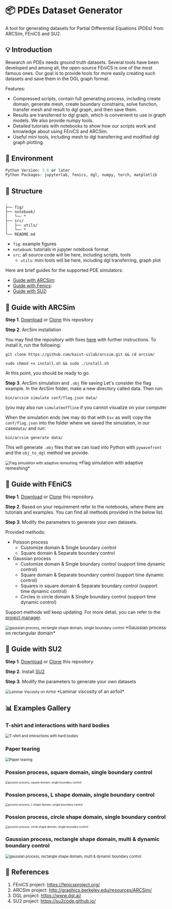 # 📦 PDEs Dataset Generator

A tool for generating datasets for Partial Differential Equations (PDEs) from ARCSim, FEniCS and SU2.

## 💡 Introduction

Research on PDEs needs ground truth datasets. Several tools have been developed and among all, the open-source FEniCS is one of the most famous ones. Our goal is to provide tools for more easily creating such datasets and save them in the DGL graph format. 

Features:

- Compressed scripts, contain full generating process, including create domain, generate mesh, create boundary constrains, solve function, transfer mesh and result to dgl graph, and then save them. 
- Results are transferred to dgl graph, which is convenient to use in graph models. We also provide numpy tools. 
- Detailed tutorials with notebooks to show how our scripts work and knowledge about using FEniCS and ARCSim. 
- Useful mini tools, including mesh to dgl transferring and modified dgl graph plotting.

## 🔧 Environment 

```Python
Python Version: 3.6 or later
Python Packages: jupyterlab, fenics, dgl, numpy, torch, matplotlib
```

## 📁 Structure

```
.
├── fig/
├── notebook/
│   └── *
├── src/
│   ├── utils/
│   └── *
└── README.md
```

- `fig`: example figures
- `notebook`: tutorials in jupyter notebook format
- `src`: all source code will be here, including scripts, tools
  - `utils`: mini tools will be here, including dgl transferring, graph plot

Here are brief guides for the supported PDE simulators:
- [Guide with ARCSim](#📖-guide-with-arcsim):
- [Guide with Fenics](#📖-guide-with-fenics):
- [Guide with SU2](#📖-guide-with-su2):



## 📖 Guide with ARCSim
**Step 1**. [Download](https://github.com/cbhua/tool-pdeset-generator/archive/refs/heads/main.zip) or [Clone](https://github.com/cbhua/tool-pdeset-generator.git) this repository

**Step 2**. ArcSim installation

You may find the repository with fixes [here](https://github.com/kaist-silab/arcsim) with further instructions.
To install it, run the following:

`git clone https://github.com/kaist-silab/arcsim.git && cd arcsim/`

`sudo chmod +x install.sh && sudo ./install.sh`

At this point, you should be ready to go.

**Step 3**. ArcSim simulation and `.obj` file saving
Let's consider the flag example. In the ArcSim folder, make a new directory called data. Then run:

`bin/arcsim simulate conf/flag.json data/`

(you may also run `simulateoffline` if you cannot visualize on your computer

When the simulation ends (we may do that with `Esc` as well) copy the `conf/flag.json` into the folder where we saved the simulation, in our case`data/` and run:

`bin/arcsim generate data/`

This will generate `.obj` files that we can load into Python with `pywavefront` and the `obj_to_dgl` method we provide.


<img src="fig/flag.gif" alt="Flag simulation with adaptive remeshing" style="zoom:80%;" />
*Flag simulation with adaptive remeshing*


## 📖 Guide with FEniCS

**Step 1**. [Download](https://github.com/cbhua/tool-pdeset-generator/archive/refs/heads/main.zip) or [Clone](https://github.com/cbhua/tool-pdeset-generator.git) this repository.  

**Step 2**. Based on your requirement refer to the notebooks, where there are tutorials and examples. You can find all methods provided in the below list. 

**Step 3**. Modify the parameters to generate your own datasets. 

Provided methods:

- Poisson process
  - Customize domain & Single boundary control
  - Square domain & Separate boundary control
- Gaussian process
  - Customize domain & Single boundary control (support time dynamic control)
  - Square domain & Separate boundary control (support time dynamic control)
  - Squares in square domain & Separate boundary control (support time dynamic control)
  - Circles in circle domain & Single boundary control (support time dynamic control)

Support methods will keep updating. For more detail, you can refer to the [project manager](https://github.com/cbhua/tool-pdeset-generator/projects/1). 

<img src="fig/gaussian_square.gif" alt="gaussian process, rectangle shape domain, single boundary control" style="zoom:80%;" />
*Gaussian process on rectangular domain*

## 📖 Guide with SU2

**Step 1**. [Download](https://github.com/cbhua/tool-pdeset-generator/archive/refs/heads/main.zip) or [Clone](https://github.com/cbhua/tool-pdeset-generator.git) this repository

**Step 2**. Install [SU2](https://su2code.github.io/download.html)

**Step 3**. Modify the parameters to generate your own datasets

<img src="fig/airfoil.gif" alt="Laminar Viscosity on Airfoil" style="zoom:80%;" />
*Laminar viscosity of an airfoil*

## 📊 Examples Gallery

### T-shirt and interactions with hard bodies
<img src="fig/t-shirt.gif" alt="T-shirt and interactions with hard bodies" style="zoom:80%;" />

### Paper tearing
<img src="fig/tearing.gif" alt="Paper tearing" style="zoom:80%;" />

### Possion process, square domain, single boundary control

<img src="fig/possion_square.png" alt="possion process, square domain, single boundary control" style="zoom:60%;" />

### Possion process, L shape domain, single boundary control

<img src="fig/possion_l.png" alt="possion process, L shape domain, single boundary control" style="zoom:60%;" />

### Possion process, circle shape domain, single boundary control

<img src="fig/possion_circle.png" alt="possion process, circle shape domain, single boundary control" style="zoom:60%;" />


### Gaussian process, rectangle shape domain, multi & dynamic boundary control

<img src="fig/gaussian_square_dynamic.gif" alt="gaussian process, rectangle shape domain, multi & dynamic boundary control" style="zoom:80%;" />


## 📜 References

1. FEniCS project: https://fenicsproject.org/
2. ARCSim project: http://graphics.berkeley.edu/resources/ARCSim/
3. DGL project: https://www.dgl.ai/
4. SU2 project: https://su2code.github.io/
